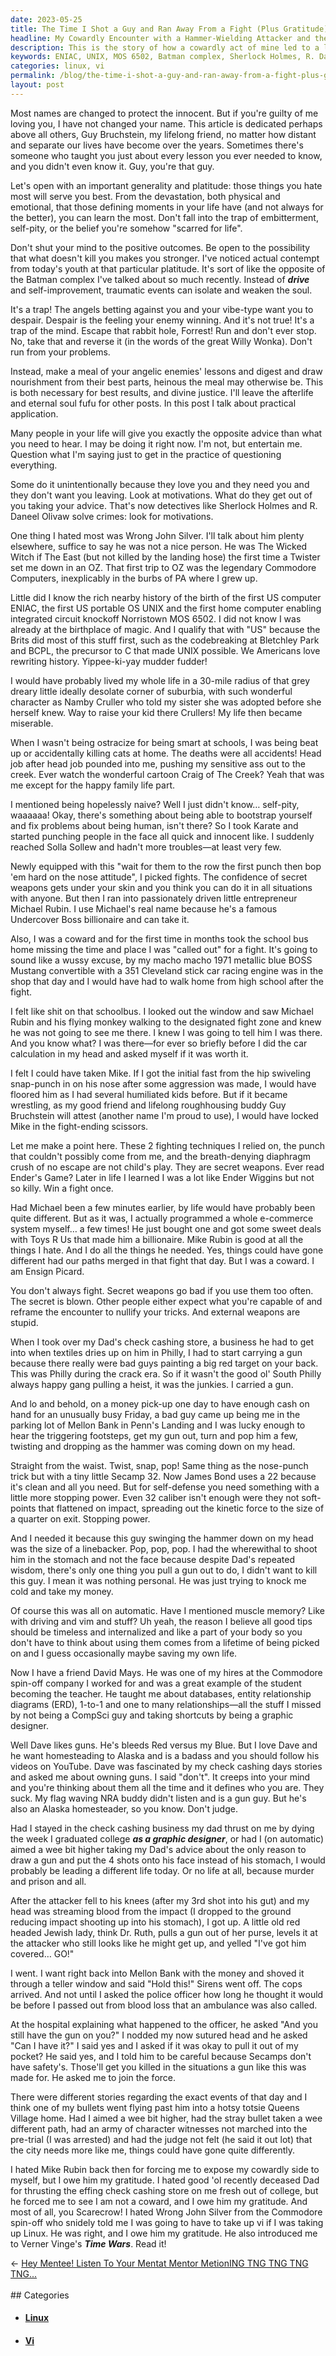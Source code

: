 ```yaml
---
date: 2023-05-25
title: The Time I Shot a Guy and Ran Away From a Fight (Plus Gratitude)
headline: My Cowardly Encounter with a Hammer-Wielding Attacker and the Gratitude I Gained From It
description: This is the story of how a cowardly act of mine led to a life-changing experience. In this article, I discuss how traumatic events can be used for self-improvement, and how the secret weapons I relied on to win fights taught me to question everything. I also talk about my experiences with guns, and how I owe gratitude to those who taught me life's most important lessons, even if I didn't realize it at the time.
keywords: ENIAC, UNIX, MOS 6502, Batman complex, Sherlock Holmes, R. Daneel Olivaw, Wrong John Silver, Craig of The Creek, Karate, Michael Rubin, Undercover Boss, James Bond, Ender's Game, South Philly, Crack Era, Secamp 32, Entity Relationship Diagrams, Graphic Design, Check Cashing, Mellon Bank, Queens Village, Linux, Vi, Time Wars
categories: linux, vi
permalink: /blog/the-time-i-shot-a-guy-and-ran-away-from-a-fight-plus-gratitude/
layout: post
---
```



Most names are changed to protect the innocent. But if you're guilty of me
loving you, I have not changed your name. This article is dedicated perhaps
above all others, Guy Bruchstein, my lifelong friend, no matter how distant and
separate our lives have become over the years. Sometimes there's someone who
taught you just about every lesson you ever needed to know, and you didn't even
know it. Guy, you're that guy.

Let's open with an important generality and platitude: those things you hate
most will serve you best. From the devastation, both physical and emotional,
that those defining moments in your life have (and not always for the better),
you can learn the most. Don't fall into the trap of embitterment, self-pity, or
the belief you're somehow "scarred for life".

Don't shut your mind to the positive outcomes. Be open to the possibility that
what doesn't kill you makes you stronger. I've noticed actual contempt from
today's youth at that particular platitude. It's sort of like the opposite of
the Batman complex I've talked about so much recently. Instead of ***drive***
and self-improvement, traumatic events can isolate and weaken the soul. 

It's a trap! The angels betting against you and your vibe-type want you to
despair. Despair is the feeling your enemy winning. And it's not true! It's a
trap of the mind. Escape that rabbit hole, Forrest! Run and don't ever stop.
No, take that and reverse it (in the words of the great Willy Wonka). Don't run
from your problems. 

Instead, make a meal of your angelic enemies' lessons and digest and draw
nourishment from their best parts, heinous the meal may otherwise be. This is
both necessary for best results, and divine justice. I'll leave the afterlife
and eternal soul fufu for other posts. In this post I talk about practical
application.

Many people in your life will give you exactly the opposite advice than what you need to hear. I may be doing it right now. I'm not, but entertain me. Question what I'm saying just to get in the practice of questioning everything. 

Some do it unintentionally because they love you and they need you and they don't want you leaving. Look at motivations. What do they get out of you taking your advice. That's now detectives like Sherlock Holmes and R. Daneel Olivaw solve crimes: look for motivations.

One thing I hated most was Wrong John Silver. I'll talk about him plenty elsewhere, suffice to say he was not a nice person. He was The Wicked Witch if The East (but not killed by the landing hose) the first time a Twister set me down in an OZ. That first trip to OZ was the legendary Commodore Computers, inexplicably in the burbs of PA where I grew up. 

Little did I know the rich nearby history of the birth of the first US computer
ENIAC, the first US portable OS UNIX and the first home computer enabling
integrated circuit knockoff Norristown MOS 6502. I did not know I was
already at the birthplace of magic. And I qualify that with "US" because the
Brits did most of this stuff first, such as the codebreaking at Bletchley Park
and BCPL, the precursor to C that made UNIX possible. We Americans love
rewriting history. Yippee-ki-yay mudder fudder!

I would have probably lived my whole life in a 30-mile radius of that grey dreary little ideally desolate corner of suburbia, with such wonderful character as Namby Cruller who told my sister she was adopted before she herself knew. Way to raise your kid there Crullers! My life then became miserable. 

When I wasn't being ostracize for being smart at schools, I was being beat up or accidentally killing cats at home. The deaths were all accidents! Head job after head job pounded into me, pushing my sensitive ass out to the creek. Ever watch the wonderful cartoon Craig of The Creek? Yeah that was me except for the happy family life part. 

I mentioned being hopelessly naive? Well I just didn't know… self-pity, waaaaaa! Okay, there's something about being able to bootstrap yourself and fix problems about being human, isn't there? So I took Karate and started punching people in the face all quick and innocent like. I suddenly reached Solla Sollew and hadn't more troubles—at least very few. 

Newly equipped with this "wait for them to the row the first punch then bop 'em hard on the nose attitude", I picked fights. The confidence of secret weapons gets under your skin and you think you can do it in all situations with anyone. But then I ran into passionately driven little entrepreneur Michael Rubin. I use Michael's real name because he's a famous Undercover Boss billionaire and can take it. 

Also, I was a coward and for the first time in months took the school bus home missing the time and place I was "called out" for a fight. It's going to sound like a wussy excuse, by my macho macho 1971 metallic blue BOSS Mustang convertible with a 351 Cleveland stick car racing engine was in the shop that day and I would have had to walk home from high school after the fight.  

I felt like shit on that schoolbus. I looked out the window and saw Michael Rubin and his flying monkey walking to the designated fight zone and knew he was not going to see me there. I knew I was going to tell him I was there. And you know what? I was there—for ever so briefly before I did the car calculation in my head and asked myself if it was worth it.

I felt I could have taken Mike. If I got the initial fast from the hip swiveling snap-punch in on his nose after some aggression was made, I would have floored him as I had several humiliated kids before. But if it became wrestling, as my good friend and lifelong roughhousing buddy Guy Bruchstein will attest (another name I'm proud to use), I would have locked Mike in the fight-ending scissors.

Let me make a point here. These 2 fighting techniques I relied on, the punch that couldn't possibly come from me, and the breath-denying diaphragm crush of no escape are not child's play. They are secret weapons. Ever read Ender's Game? Later in life I learned I was a lot like Ender Wiggins but not so killy. Win a fight once. 

Had Michael been a few minutes earlier, by life would have probably been quite different. But as it was, I actually programmed a whole e-commerce system myself… a few times! He just bought one and got some sweet deals with Toys R Us that made him a billionaire. Mike Rubin is good at all the things I hate. And I do all the things he needed. Yes, things could have gone different had our paths merged in that fight that day. But I was a coward. I am Ensign Picard.

You don't always fight. Secret weapons go bad if you use them too often. The secret is blown. Other people either expect what you're capable of and reframe the encounter to nullify your tricks. And external weapons are stupid. 

When I took over my Dad's check cashing store, a business he had to get into when textiles dries up on him in Philly, I had to start carrying a gun because there really were bad guys painting a big red target on your back. This was Philly during the crack era. So if it wasn't the good ol' South Philly always happy gang pulling a heist, it was the junkies. I carried a gun. 

And lo and behold, on a money pick-up one day to have enough cash on hand for an unusually busy Friday, a bad guy came up being me in the parking lot of Mellon Bank in Penn's Landing and I was lucky enough to hear the triggering footsteps, get my gun out, turn and pop him a few, twisting and dropping as the hammer was coming down on my head. 

Straight from the waist. Twist, snap, pop! Same thing as the nose-punch trick but with a tiny little Secamp 32. Now James Bond uses a 22 because it's clean and all you need. But for self-defense you need something with a little more stopping power. Even 32 caliber isn't enough were they not soft-points that flattened on impact, spreading out the kinetic force to the size of a quarter on exit. Stopping power. 

And I needed it because this guy swinging the hammer down on my head was the size of a linebacker. Pop, pop, pop. I had the wherewithal to shoot him in the stomach and not the face because despite Dad's repeated wisdom, there's only one thing you pull a gun out to do, I didn't want to kill this guy. I mean it was nothing personal. He was just trying to knock me cold and take my money. 

Of course this was all on automatic. Have I mentioned muscle memory? Like with driving and vim and stuff? Uh yeah, the reason I believe all good tips should be timeless and internalized and like a part of your body so you don't have to think about using them comes from a lifetime of being picked on and I guess occasionally maybe saving my own life. 

Now I have a friend David Mays. He was one of my hires at the Commodore spin-off company I worked for and was a great example of the student becoming the teacher. He taught me about databases, entity relationship diagrams (ERD), 1-to-1 and one to many relationships—all the stuff I missed by not being a CompSci guy and taking shortcuts by being a graphic designer. 

Well Dave likes guns. He's bleeds Red versus my Blue. But I love Dave and he want homesteading to Alaska and is a badass and you should follow his videos on YouTube. Dave was fascinated by my check cashing days stories and asked me about owning guns. I said "don't". It creeps into your mind and you're thinking about them all the time and it defines who you are. They suck. My flag waving NRA buddy didn't listen and is a gun guy. But he's also an Alaska homesteader, so you know. Don't judge. 

Had I stayed in the check cashing business my dad thrust on me by dying the week I graduated college ***as a graphic designer***, or had I (on automatic) aimed a wee bit higher taking my Dad's advice about the only reason to draw a gun and put the 4 shots onto his face instead of his stomach, I would probably be leading a different life today. Or no life at all, because murder and prison and all. 

After the attacker fell to his knees (after my 3rd shot into his gut) and my head was streaming blood from the impact (I dropped to the ground reducing impact shooting up into his stomach), I got up. A little old red headed Jewish lady, think Dr. Ruth, pulls a gun out of her purse, levels it at the attacker who still looks like he might get up, and yelled "I've got him covered… GO!"

I went. I want right back into Mellon Bank with the money and shoved it through a teller window and said "Hold this!" Sirens went off. The cops arrived. And not until I asked the police officer how long he thought it would be before I passed out from blood loss that an ambulance was also called. 

At the hospital explaining what happened to the officer, he asked "And you still have the gun on you?" I nodded my now sutured head and he asked "Can I have it?" I said yes and I asked if it was okay to pull it out of my pocket? He said yes, and I told him to be careful because Secamps don't have safety's. Those'll get you killed in the situations a gun like this was made for. He asked me to join the force. 

There were different stories regarding the exact events of that day and I think one of my bullets went flying past him into a hotsy totsie Queens Village home. Had I aimed a wee bit higher, had the stray bullet taken a wee different path, had an army of character witnesses not marched into the pre-trial (I was arrested) and had the judge not felt (he said it out lot) that the city needs more like me, things could have gone quite differently. 

I hated Mike Rubin back then for forcing me to expose my cowardly side to myself, but I owe him my gratitude. I hated good 'ol recently deceased Dad for thrusting the effing check cashing store on me fresh out of college, but he forced me to see I am not a coward, and I owe him my gratitude. And most of all, you Scarecrow! I hated Wrong John Silver from the Commodore spin-off who snidely told me I was going to have to take up vi if I was taking up Linux. He was right, and I owe him my gratitude. He also introduced me to Verner Vinge's ***Time Wars***. Read it!









<div class="arrow-links"><div class="post-nav-prev"><span class="arrow">&larr;&nbsp;</span><a href="/blog/hey-mentee-listen-to-your-mentat-mentor-metioning-tng-tng-tng-tng/">Hey Mentee! Listen To Your Mentat Mentor MetionING TNG TNG TNG TNG...</a></div> &nbsp; <div class="post-nav-next"><a href=""></a></div></div>
## Categories

<ul>
<li><h4><a href='/linux/'>Linux</a></h4></li>
<li><h4><a href='/vi/'>Vi</a></h4></li></ul>